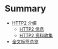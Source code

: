 # Summary

* [HTTP2 介绍](introduction/index.md)
    * [HTTP2 信息](introduction/information.md)
    * [HTTP2 资料收集](introduction/data-collection.md)
* [全文标签总览](tags.md)
